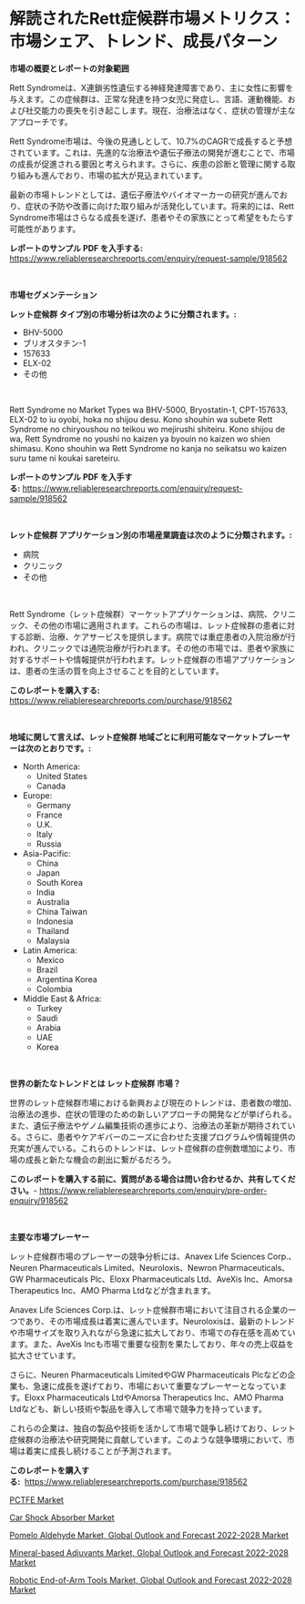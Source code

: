 <p><h1>解読されたRett症候群市場メトリクス：市場シェア、トレンド、成長パターン</h1></p><p><strong>市場の概要とレポートの対象範囲</strong></p>
<p><p>Rett Syndromeは、X連鎖劣性遺伝する神経発達障害であり、主に女性に影響を与えます。この症候群は、正常な発達を持つ女児に発症し、言語、運動機能、および社交能力の喪失を引き起こします。現在、治療法はなく、症状の管理が主なアプローチです。</p><p>Rett Syndrome市場は、今後の見通しとして、10.7%のCAGRで成長すると予想されています。これは、先進的な治療法や遺伝子療法の開発が進むことで、市場の成長が促進される要因と考えられます。さらに、疾患の診断と管理に関する取り組みも進んでおり、市場の拡大が見込まれています。</p><p>最新の市場トレンドとしては、遺伝子療法やバイオマーカーの研究が進んでおり、症状の予防や改善に向けた取り組みが活発化しています。将来的には、Rett Syndrome市場はさらなる成長を遂げ、患者やその家族にとって希望をもたらす可能性があります。</p></p>
<p><strong>レポートのサンプル PDF を入手する:</strong> <a href="https://www.reliableresearchreports.com/enquiry/request-sample/918562">https://www.reliableresearchreports.com/enquiry/request-sample/918562</a></p>
<p>&nbsp;</p>
<p><strong>市場セグメンテーション</strong></p>
<p><strong>レット症候群 タイプ別の市場分析は次のように分類されます。:</strong></p>
<p><ul><li>BHV-5000</li><li>ブリオスタチン-1</li><li>157633</li><li>ELX-02</li><li>その他</li></ul></p>
<p>&nbsp;</p>
<p><p>Rett Syndrome no Market Types wa BHV-5000, Bryostatin-1, CPT-157633, ELX-02 to iu oyobi, hoka no shijou desu. Kono shouhin wa subete Rett Syndrome no chiryoushou no teikou wo mejirushi shiteiru. Kono shijou de wa, Rett Syndrome no youshi no kaizen ya byouin no kaizen wo shien shimasu. Kono shouhin wa Rett Syndrome no kanja no seikatsu wo kaizen suru tame ni koukai sareteiru.</p></p>
<p><strong>レポートのサンプル PDF を入手する:</strong>&nbsp;<a href="https://www.reliableresearchreports.com/enquiry/request-sample/918562">https://www.reliableresearchreports.com/enquiry/request-sample/918562</a></p>
<p>&nbsp;</p>
<p><strong> レット症候群 アプリケーション別の市場産業調査は次のように分類されます。:</strong></p>
<p><ul><li>病院</li><li>クリニック</li><li>その他</li></ul></p>
<p>&nbsp;</p>
<p><p>Rett Syndrome（レット症候群）マーケットアプリケーションは、病院、クリニック、その他の市場に適用されます。これらの市場は、レット症候群の患者に対する診断、治療、ケアサービスを提供します。病院では重症患者の入院治療が行われ、クリニックでは通院治療が行われます。その他の市場では、患者や家族に対するサポートや情報提供が行われます。レット症候群の市場アプリケーションは、患者の生活の質を向上させることを目的としています。</p></p>
<p><strong>このレポートを購入する:</strong>&nbsp; <a href="https://www.reliableresearchreports.com/purchase/918562">https://www.reliableresearchreports.com/purchase/918562</a></p>
<p>&nbsp;</p>
<p><strong>地域に関して言えば、レット症候群 地域ごとに利用可能なマーケットプレーヤーは次のとおりです。:</strong></p>
<p><ul>
    <li>
        North America:
        <ul>
            <li>United States</li>
            <li>Canada</li>
        </ul>
    </li>
    <li>
        Europe:
        <ul>
            <li>Germany</li>
            <li>France</li>
            <li>U.K.</li>
            <li>Italy</li>
            <li>Russia</li>
        </ul>
    </li>
    <li>
        Asia-Pacific:
        <ul>
            <li>China</li>
            <li>Japan</li>
            <li>South Korea</li>
            <li>India</li>
            <li>Australia</li>
            <li>China Taiwan</li>
            <li>Indonesia</li>
            <li>Thailand</li>
            <li>Malaysia</li>
        </ul>
    </li>
    <li>
        Latin America:
        <ul>
            <li>Mexico</li>
            <li>Brazil</li>
            <li>Argentina Korea</li>
            <li>Colombia</li>
        </ul>
    </li>
    <li>
        Middle East & Africa:
        <ul>
            <li>Turkey</li>
            <li>Saudi</li>
            <li>Arabia</li>
            <li>UAE</li>
            <li>Korea</li>
        </ul>
    </li>
    </ul></p>
<p>&nbsp;</p>
<p><strong>世界の新たなトレンドとは レット症候群 市場？</strong></p>
<p><p>世界のレット症候群市場における新興および現在のトレンドは、患者数の増加、治療法の進歩、症状の管理のための新しいアプローチの開発などが挙げられる。また、遺伝子療法やゲノム編集技術の進歩により、治療法の革新が期待されている。さらに、患者やケアギバーのニーズに合わせた支援プログラムや情報提供の充実が進んでいる。これらのトレンドは、レット症候群の症例数増加により、市場の成長と新たな機会の創出に繋がるだろう。</p></p>
<p><strong>このレポートを購入する前に、質問がある場合は問い合わせるか、共有してください。</strong>- <a href="https://www.reliableresearchreports.com/enquiry/pre-order-enquiry/918562">https://www.reliableresearchreports.com/enquiry/pre-order-enquiry/918562</a></p>
<p>&nbsp;</p>
<p><strong>主要な市場プレーヤー</strong></p>
<p><p>レット症候群市場のプレーヤーの競争分析には、Anavex Life Sciences Corp.、Neuren Pharmaceuticals Limited、Neuroloxis、Newron Pharmaceuticals、GW Pharmaceuticals Plc、Eloxx Pharmaceuticals Ltd、AveXis Inc、Amorsa Therapeutics Inc、AMO Pharma Ltdなどが含まれます。</p><p>Anavex Life Sciences Corp.は、レット症候群市場において注目される企業の一つであり、その市場成長は着実に進んでいます。Neuroloxisは、最新のトレンドや市場サイズを取り入れながら急速に拡大しており、市場での存在感を高めています。また、AveXis Incも市場で重要な役割を果たしており、年々の売上収益を拡大させています。</p><p>さらに、Neuren Pharmaceuticals LimitedやGW Pharmaceuticals Plcなどの企業も、急速に成長を遂げており、市場において重要なプレーヤーとなっています。Eloxx Pharmaceuticals LtdやAmorsa Therapeutics Inc、AMO Pharma Ltdなども、新しい技術や製品を導入して市場で競争力を持っています。</p><p>これらの企業は、独自の製品や技術を活かして市場で競争し続けており、レット症候群の治療法や研究開発に貢献しています。このような競争環境において、市場は着実に成長し続けることが予測されます。</p></p>
<p><strong>このレポートを購入する:</strong>&nbsp;&nbsp;<a href="https://www.reliableresearchreports.com/purchase/918562">https://www.reliableresearchreports.com/purchase/918562</a></p>
<p><p><a href="https://view.publitas.com/reportprime-1/pctfe-market-size-market-share-and-global-market-analysis-report-2024-2031/">PCTFE Market</a></p><p><a href="https://view.publitas.com/reportprime-1/car-shock-absorber-market-size-market-trends-and-growth-outlook-forecasted-for-period-from-2024-to-2031/">Car Shock Absorber Market</a></p><p><a href="https://funky-papaya-cf4.notion.site/Pomelo-Aldehyde-Market-Global-Outlook-and-Forecast-2022-2028-Market-Size-Global-Industry-Overview--869b0d65b09d4dda81ef456084817395">Pomelo Aldehyde Market, Global Outlook and Forecast 2022-2028 Market</a></p><p><a href="https://extreme-scabiosa-c81.notion.site/Mineral-based-Adjuvants-Market-Global-Outlook-and-Forecast-2022-2028-Market-Research-Report-Reveals-a2e67ca906be4394a5a2e01a92cb1801">Mineral-based Adjuvants Market, Global Outlook and Forecast 2022-2028 Market</a></p><p><a href="https://summer-dogwood-3e9.notion.site/Robotic-End-of-Arm-Tools-Market-Global-Outlook-and-Forecast-2022-2028-Market-Size-Evaluating-its-M-a1b2bf5006a84bb9a4b2819aa01a05c0">Robotic End-of-Arm Tools Market, Global Outlook and Forecast 2022-2028 Market</a></p></p>